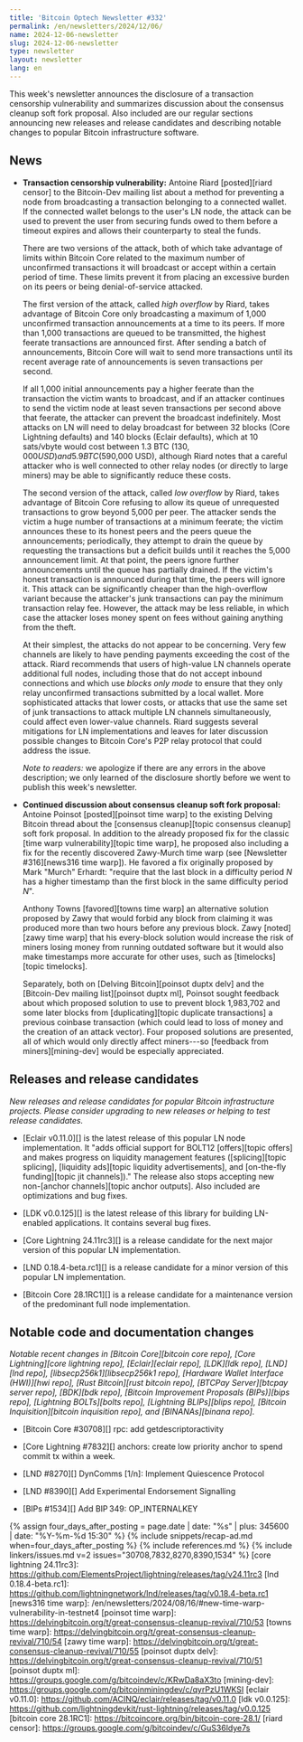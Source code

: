 ```yaml
---
title: 'Bitcoin Optech Newsletter #332'
permalink: /en/newsletters/2024/12/06/
name: 2024-12-06-newsletter
slug: 2024-12-06-newsletter
type: newsletter
layout: newsletter
lang: en
---
```

This week's newsletter announces the disclosure of a transaction
censorship vulnerability and summarizes discussion about the consensus
cleanup soft fork proposal.  Also included are our regular sections
announcing new releases and release candidates and describing notable
changes to popular Bitcoin infrastructure software.

## News

- **Transaction censorship vulnerability:** Antoine Riard [posted][riard
  censor] to the Bitcoin-Dev mailing list about a method for preventing
  a node from broadcasting a transaction belonging to a connected
  wallet.  If the connected wallet belongs to the user's LN node, the
  attack can be used to prevent the user from securing funds owed to
  them before a timeout expires and allows their counterparty to steal
  the funds.

  There are two versions of the attack, both of which take advantage of
  limits within Bitcoin Core related to the maximum number of
  unconfirmed transactions it will broadcast or accept within a certain
  period of time.  These limits prevent it from placing an excessive
  burden on its peers or being denial-of-service attacked.

  The first version of the attack, called _high overflow_ by Riard,
  takes advantage of Bitcoin Core only broadcasting a maximum of 1,000
  unconfirmed transaction announcements at a time to its peers.  If more
  than 1,000 transactions are queued to be transmitted, the highest
  feerate transactions are announced first.  After sending a batch of
  announcements, Bitcoin Core will wait to send more transactions until
  its recent average rate of announcements is seven transactions per
  second.

  If all 1,000 initial announcements pay a higher feerate than the
  transaction the victim wants to broadcast, and if an attacker
  continues to send the victim node at least seven transactions per
  second above that feerate, the attacker can prevent the broadcast
  indefinitely.  Most attacks on LN will need to delay broadcast for
  between 32 blocks (Core Lightning defaults) and 140 blocks (Eclair
  defaults), which at 10 sats/vbyte would cost between 1.3 BTC ($130,000
  USD) and 5.9 BTC ($590,000 USD), although Riard notes that a careful
  attacker who is well connected to other relay nodes (or directly to
  large miners) may be able to significantly reduce these costs.

  The second version of the attack, called _low overflow_ by Riard,
  takes advantage of Bitcoin Core refusing to allow its queue of
  unrequested transactions to grow beyond 5,000 per peer.  The attacker
  sends the victim a huge number of transactions at a minimum feerate;
  the victim announces these to its honest peers and the peers queue the
  announcements; periodically, they attempt to drain the queue by
  requesting the transactions but a deficit builds until it reaches the
  5,000 announcement limit.  At that point, the peers ignore further
  announcements until the queue has partially drained.  If the victim's
  honest transaction is announced during that time, the peers will
  ignore it.  This attack can be significantly cheaper than the
  high-overflow variant because the attacker's junk transactions can
  pay the minimum transaction relay fee.  However, the attack may be
  less reliable, in which case the attacker loses money spent on fees
  without gaining anything from the theft.

  At their simplest, the attacks do not appear to be concerning.  Very
  few channels are likely to have pending payments exceeding the cost of
  the attack.  Riard recommends that users of high-value LN channels
  operate additional full nodes, including those that do not accept
  inbound connections and which use _blocks only mode_ to ensure that
  they only relay unconfirmed transactions submitted by a local wallet.
  More sophisticated attacks that lower costs, or attacks that use the
  same set of junk transactions to attack multiple LN channels
  simultaneously, could affect even lower-value channels.  Riard
  suggests several mitigations for LN implementations and leaves for
  later discussion possible changes to Bitcoin Core's P2P relay protocol
  that could address the issue.

  _Note to readers:_ we apologize if there are any errors in the above
  description; we only learned of the disclosure shortly before we
  went to publish this week's newsletter.

- **Continued discussion about consensus cleanup soft fork proposal:**
  Antoine Poinsot [posted][poinsot time warp] to the existing Delving
  Bitcoin thread about the [consensus cleanup][topic consensus cleanup]
  soft fork proposal.  In addition to the already proposed fix for the
  classic [time warp vulnerability][topic time warp], he proposed also
  including a fix for the recently discovered Zawy-Murch time warp (see
  [Newsletter #316][news316 time warp]).  He favored a fix originally
  proposed by Mark "Murch" Erhardt: "require that the last block in a
  difficulty period _N_ has a higher timestamp than the first block in
  the same difficulty period _N_".

  Anthony Towns [favored][towns time warp] an alternative solution
  proposed by Zawy that would forbid any block from claiming it was
  produced more than two hours before any previous block.  Zawy
  [noted][zawy time warp] that his every-block solution would increase the
  risk of miners losing money from running outdated software but it
  would also make timestamps more accurate for other uses, such as
  [timelocks][topic timelocks].

  Separately, both on [Delving Bitcoin][poinsot duptx delv] and the
  [Bitcoin-Dev mailing list][poinsot duptx ml], Poinsot sought feedback
  about which proposed solution to use to prevent block 1,983,702 and
  some later blocks from [duplicating][topic duplicate transactions] a
  previous coinbase transaction (which could lead to loss of money and
  the creation of an attack vector).  Four proposed solutions are
  presented, all of which would only directly affect miners---so
  [feedback from miners][mining-dev] would be especially appreciated.

## Releases and release candidates

_New releases and release candidates for popular Bitcoin infrastructure
projects.  Please consider upgrading to new releases or helping to test
release candidates._

- [Eclair v0.11.0][] is the latest release of this popular LN node
  implementation.  It "adds official support for BOLT12 [offers][topic
  offers] and makes progress on liquidity management features
  ([splicing][topic splicing], [liquidity ads][topic liquidity
  advertisements], and [on-the-fly funding][topic jit channels])."  The
  release also stops accepting new non-[anchor channels][topic anchor
  outputs].  Also included are optimizations and bug fixes.

- [LDK v0.0.125][] is the latest release of this library for building
  LN-enabled applications.  It contains several bug fixes.

- [Core Lightning 24.11rc3][] is a release candidate for the next major
  version of this popular LN implementation.

- [LND 0.18.4-beta.rc1][] is a release candidate for a minor version of
  this popular LN implementation.

- [Bitcoin Core 28.1RC1][] is a release candidate for a maintenance
  version of the predominant full node implementation.

## Notable code and documentation changes

_Notable recent changes in [Bitcoin Core][bitcoin core repo], [Core
Lightning][core lightning repo], [Eclair][eclair repo], [LDK][ldk repo],
[LND][lnd repo], [libsecp256k1][libsecp256k1 repo], [Hardware Wallet
Interface (HWI)][hwi repo], [Rust Bitcoin][rust bitcoin repo], [BTCPay
Server][btcpay server repo], [BDK][bdk repo], [Bitcoin Improvement
Proposals (BIPs)][bips repo], [Lightning BOLTs][bolts repo],
[Lightning BLIPs][blips repo], [Bitcoin Inquisition][bitcoin inquisition
repo], and [BINANAs][binana repo]._

- [Bitcoin Core #30708][] rpc: add getdescriptoractivity

- [Core Lightning #7832][] anchors: create low priority anchor to spend commit tx within a week.

- [LND #8270][] DynComms [1/n]: Implement Quiescence Protocol

- [LND #8390][] Add Experimental Endorsement Signalling

- [BIPs #1534][] Add BIP 349: OP_INTERNALKEY

{% assign four_days_after_posting = page.date | date: "%s" | plus: 345600 | date: "%Y-%m-%d 15:30" %}
{% include snippets/recap-ad.md when=four_days_after_posting %}
{% include references.md %}
{% include linkers/issues.md v=2 issues="30708,7832,8270,8390,1534" %}
[core lightning 24.11rc3]: https://github.com/ElementsProject/lightning/releases/tag/v24.11rc3
[lnd 0.18.4-beta.rc1]: https://github.com/lightningnetwork/lnd/releases/tag/v0.18.4-beta.rc1
[news316 time warp]: /en/newsletters/2024/08/16/#new-time-warp-vulnerability-in-testnet4
[poinsot time warp]: https://delvingbitcoin.org/t/great-consensus-cleanup-revival/710/53
[towns time warp]: https://delvingbitcoin.org/t/great-consensus-cleanup-revival/710/54
[zawy time warp]: https://delvingbitcoin.org/t/great-consensus-cleanup-revival/710/55
[poinsot duptx delv]: https://delvingbitcoin.org/t/great-consensus-cleanup-revival/710/51
[poinsot duptx ml]: https://groups.google.com/g/bitcoindev/c/KRwDa8aX3to
[mining-dev]: https://groups.google.com/g/bitcoinminingdev/c/qyrPzU1WKSI
[eclair v0.11.0]: https://github.com/ACINQ/eclair/releases/tag/v0.11.0
[ldk v0.0.125]: https://github.com/lightningdevkit/rust-lightning/releases/tag/v0.0.125
[bitcoin core 28.1RC1]: https://bitcoincore.org/bin/bitcoin-core-28.1/
[riard censor]: https://groups.google.com/g/bitcoindev/c/GuS36ldye7s
